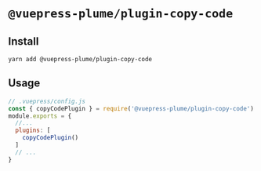 # `@vuepress-plume/plugin-copy-code`

## Install
```
yarn add @vuepress-plume/plugin-copy-code
```
## Usage
``` js
// .vuepress/config.js
const { copyCodePlugin } = require('@vuepress-plume/plugin-copy-code')
module.exports = {
  //...
  plugins: [
    copyCodePlugin()
  ]
  // ...
}
```
